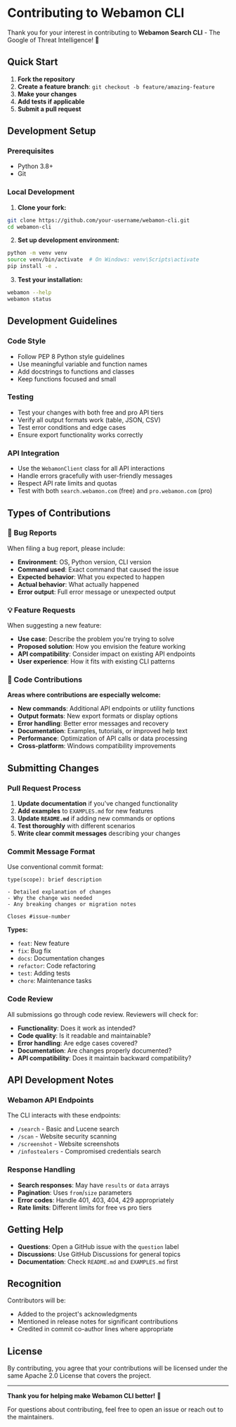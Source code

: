# Contributing to Webamon CLI

Thank you for your interest in contributing to **Webamon Search CLI** - The Google of Threat Intelligence! 🚀

## Quick Start

1. **Fork the repository**
2. **Create a feature branch**: `git checkout -b feature/amazing-feature`
3. **Make your changes**
4. **Add tests if applicable**
5. **Submit a pull request**

## Development Setup

### Prerequisites

- Python 3.8+
- Git

### Local Development

1. **Clone your fork:**
```bash
git clone https://github.com/your-username/webamon-cli.git
cd webamon-cli
```

2. **Set up development environment:**
```bash
python -m venv venv
source venv/bin/activate  # On Windows: venv\Scripts\activate
pip install -e .
```

3. **Test your installation:**
```bash
webamon --help
webamon status
```

## Development Guidelines

### Code Style

- Follow PEP 8 Python style guidelines
- Use meaningful variable and function names
- Add docstrings to functions and classes
- Keep functions focused and small

### Testing

- Test your changes with both free and pro API tiers
- Verify all output formats work (table, JSON, CSV)
- Test error conditions and edge cases
- Ensure export functionality works correctly

### API Integration

- Use the `WebamonClient` class for all API interactions
- Handle errors gracefully with user-friendly messages
- Respect API rate limits and quotas
- Test with both `search.webamon.com` (free) and `pro.webamon.com` (pro)

## Types of Contributions

### 🐛 Bug Reports

When filing a bug report, please include:

- **Environment**: OS, Python version, CLI version
- **Command used**: Exact command that caused the issue
- **Expected behavior**: What you expected to happen
- **Actual behavior**: What actually happened
- **Error output**: Full error message or unexpected output

### 💡 Feature Requests

When suggesting a new feature:

- **Use case**: Describe the problem you're trying to solve
- **Proposed solution**: How you envision the feature working
- **API compatibility**: Consider impact on existing API endpoints
- **User experience**: How it fits with existing CLI patterns

### 🔧 Code Contributions

**Areas where contributions are especially welcome:**

- **New commands**: Additional API endpoints or utility functions
- **Output formats**: New export formats or display options
- **Error handling**: Better error messages and recovery
- **Documentation**: Examples, tutorials, or improved help text
- **Performance**: Optimization of API calls or data processing
- **Cross-platform**: Windows compatibility improvements

## Submitting Changes

### Pull Request Process

1. **Update documentation** if you've changed functionality
2. **Add examples** to `EXAMPLES.md` for new features
3. **Update `README.md`** if adding new commands or options
4. **Test thoroughly** with different scenarios
5. **Write clear commit messages** describing your changes

### Commit Message Format

Use conventional commit format:

```
type(scope): brief description

- Detailed explanation of changes
- Why the change was needed
- Any breaking changes or migration notes

Closes #issue-number
```

**Types:**
- `feat`: New feature
- `fix`: Bug fix
- `docs`: Documentation changes
- `refactor`: Code refactoring
- `test`: Adding tests
- `chore`: Maintenance tasks

### Code Review

All submissions go through code review. Reviewers will check for:

- **Functionality**: Does it work as intended?
- **Code quality**: Is it readable and maintainable?
- **Error handling**: Are edge cases covered?
- **Documentation**: Are changes properly documented?
- **API compatibility**: Does it maintain backward compatibility?

## API Development Notes

### Webamon API Endpoints

The CLI interacts with these endpoints:
- `/search` - Basic and Lucene search
- `/scan` - Website security scanning  
- `/screenshot` - Website screenshots
- `/infostealers` - Compromised credentials search

### Response Handling

- **Search responses**: May have `results` or `data` arrays
- **Pagination**: Uses `from`/`size` parameters
- **Error codes**: Handle 401, 403, 404, 429 appropriately
- **Rate limits**: Different limits for free vs pro tiers

## Getting Help

- **Questions**: Open a GitHub issue with the `question` label
- **Discussions**: Use GitHub Discussions for general topics
- **Documentation**: Check `README.md` and `EXAMPLES.md` first

## Recognition

Contributors will be:
- Added to the project's acknowledgments
- Mentioned in release notes for significant contributions
- Credited in commit co-author lines where appropriate

## License

By contributing, you agree that your contributions will be licensed under the same Apache 2.0 License that covers the project.

---

**Thank you for helping make Webamon CLI better!** 🎉

For questions about contributing, feel free to open an issue or reach out to the maintainers.